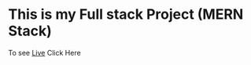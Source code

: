 <h1>This is my Full stack Project (MERN Stack)</h1>
To see <a href="https://alumni-clients-side.onrender.com/">Live</a> Click Here
